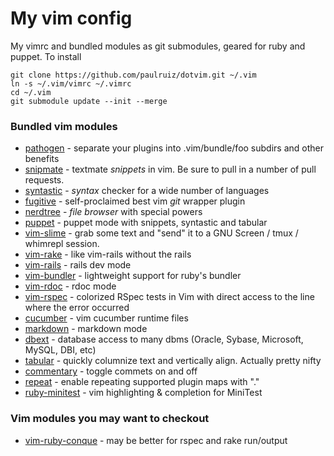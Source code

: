 # My vim config

My vimrc and bundled modules as git submodules, geared for ruby and puppet. To install

    git clone https://github.com/paulruiz/dotvim.git ~/.vim 
    ln -s ~/.vim/vimrc ~/.vimrc 
    cd ~/.vim 
    git submodule update --init --merge

### Bundled vim modules
* [pathogen](https://github.com/tpope/vim-pathogen)       -  separate your plugins into .vim/bundle/foo subdirs and other benefits
* [snipmate](https://github.com/msanders/snipmate.vim)    -  textmate _snippets_ in vim.  Be sure to pull in a number of pull requests.
* [syntastic](https://github.com/scrooloose/syntastic)    -  _syntax_ checker for a wide number of languages
* [fugitive](https://github.com/tpope/vim-fugitive)       -  self-proclaimed best vim _git_ wrapper plugin
* [nerdtree](https://github.com/scrooloose/nerdtree.git)  -  _file browser_ with special powers
* [puppet](https://github.com/rodjek/vim-puppet.git)      -  puppet mode with snippets, syntastic and tabular
* [vim-slime](https://github.com/jpalardy/vim-slime)      -  grab some text and "send" it to a GNU Screen / tmux / whimrepl session.
* [vim-rake](https://github.com/tpope/vim-rake.git)       -  like vim-rails without the rails
* [vim-rails](https://github.com/tpope/vim-rails.git)     -  rails dev mode
* [vim-bundler](https://github.com/tpope/vim-bundler.git) -  lightweight support for ruby's bundler
* [vim-rdoc](https://github.com/depuracao/vim-rdoc)       -  rdoc mode
* [vim-rspec](https://github.com/skwp/vim-rspec)          -  colorized RSpec tests in Vim with direct access to the line where the error occurred
* [cucumber](https://github.com/tpope/vim-cucumber.git)   -  vim cucumber runtime files
* [markdown](https://github.com/tpope/vim-markdown.git)   -  markdown mode
* [dbext](https://github.com/vim-scripts/dbext.vim.git)   -  database access to many dbms (Oracle, Sybase, Microsoft, MySQL, DBI, etc)
* [tabular](https://github.com/godlygeek/tabular.git)     -  quickly columnize text and vertically align. Actually pretty nifty
* [commentary](https://github.com/tpope/vim-commentary)   -  toggle commets on and off
* [repeat](https://github.com/tpope/vim-repeat)           -  enable repeating supported plugin maps with "."
* [ruby-minitest](https://github.com/sunaku/vim-ruby-minitest)  -  vim highlighting & completion for MiniTest


### Vim modules you may want to checkout
* [vim-ruby-conque](https://github.com/skwp/vim-ruby-conque.git) - may be better for rspec and rake run/output 
